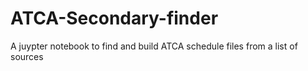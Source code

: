 # ATCA-Secondary-finder
A juypter notebook to find and build ATCA schedule files from a list of sources
